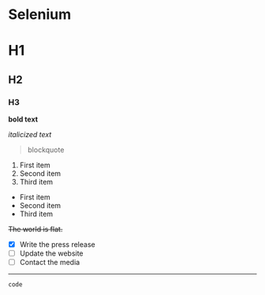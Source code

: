 # Selenium

# H1
## H2
### H3

**bold text**

*italicized text*

> blockquote

1. First item
2. Second item
3. Third item

- First item
- Second item
- Third item

~~The world is flat.~~

- [x] Write the press release
- [ ] Update the website
- [ ] Contact the media

---


`code`